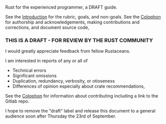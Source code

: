 Rust for the experienced programmer, a DRAFT guide.

See the [Introduction](intro.md) for
the rubric, goals, and non-goals.
See the [Colophon](colophon.md) for
authorship and acknowledgements,
making contributions and corrections,
and document source code,

### THIS IS A DRAFT - FOR REVIEW BY THE RUST COMMUNITY

I would greatly appreciate feedback from fellow Rustaceans.

I am interested in reports of any or all of

 * Technical errors
 * Significant omissions
 * Duplication, redundancy, verbosity, or otioseness
 * Differences of opinion especially about crate recommendations,

See the [Colophon](colophon.md) for information about contributing
including a link to the Gitlab repo.

I hope to remove the "draft" label and
release this document to a general audience
soon after Thursday the 23rd of September.
